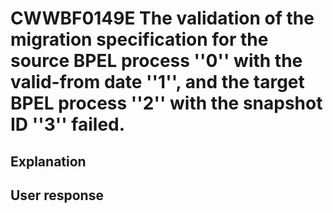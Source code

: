 # CWWBF0149E The validation of the migration specification for the source BPEL process ''0'' with the valid-from date ''1'', and the target BPEL process ''2'' with the snapshot ID ''3'' failed.

## Explanation

## User response